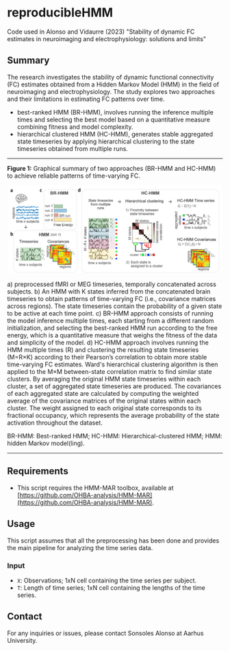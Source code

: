 # reproducibleHMM

Code used in Alonso and Vidaurre (2023) "Stability of dynamic FC estimates in neuroimaging and electrophysiology: solutions and limits"

## Summary

The research investigates the stability of dynamic functional connectivity (FC) estimates obtained from a Hidden Markov Model (HMM) in the field of neuroimaging and electrophysiology. The study explores two approaches and their limitations in estimating FC patterns over time.

- best-ranked HMM (BR-HMM), involves running the inference multiple times and selecting the best model based on a quantitative measure combining fitness and model complexity.
- hierarchical clustered HMM (HC-HMM), generates stable aggregated state timeseries by applying hierarchical clustering to the state timeseries obtained from multiple runs.

---
**Figure 1:** Graphical summary of two approaches (BR-HMM and HC-HMM) to achieve reliable patterns of time-varying FC.

![Graphical summary](figure.png)

a) preprocessed fMRI or MEG timeseries, temporally concatenated across subjects.
b) An HMM with K states inferred from the concatenated brain timeseries to obtain patterns of time-varying FC (i.e., covariance matrices across regions). The state timeseries contain the probability of a given state to be active at each time point.
c) BR-HMM approach consists of running the model inference multiple times, each starting from a different random initialization, and selecting the best-ranked HMM run according to the free energy, which is a quantitative measure that weighs the fitness of the data and simplicity of the model.
d) HC-HMM approach involves running the HMM multiple times (R) and clustering the resulting state timeseries (M=R×K) according to their Pearson’s correlation to obtain more stable time-varying FC estimates. Ward's hierarchical clustering algorithm is then applied to the M×M between-state correlation matrix to find similar state clusters. By averaging the original HMM state timeseries within each cluster, a set of aggregated state timeseries are produced. The covariances of each aggregated state are calculated by computing the weighted average of the covariance matrices of the original states within each cluster. The weight assigned to each original state corresponds to its fractional occupancy, which represents the average probability of the state activation throughout the dataset.

BR-HMM: Best-ranked HMM; HC-HMM: Hierarchical-clustered HMM; HMM: hidden Markov model(ling).

---

## Requirements

- This script requires the HMM-MAR toolbox, available at [https://github.com/OHBA-analysis/HMM-MAR](https://github.com/OHBA-analysis/HMM-MAR).

## Usage

This script assumes that all the preprocessing has been done and provides the main pipeline for analyzing the time series data.

### Input

- `X`: Observations; 1xN cell containing the time series per subject.
- `T`: Length of time series; 1xN cell containing the lengths of the time series.

## Contact

For any inquiries or issues, please contact Sonsoles Alonso at Aarhus University.
